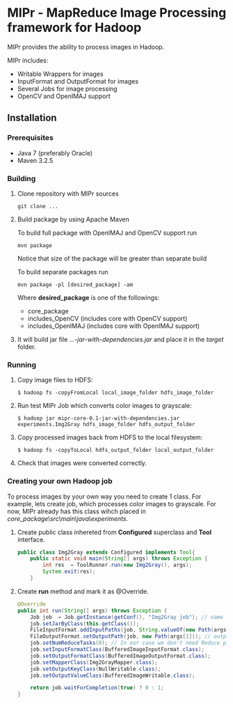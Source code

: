 # MIPr - MapReduce Image Processing framework for Hadoop

MIPr provides the ability to process images in Hadoop.

MIPr includes:

* Writable Wrappers for images
* InputFormat and OutputFormat for images
* Several Jobs for image processing
* OpenCV and OpenIMAJ support

## Installation

### Prerequisites

* Java 7 (preferably Oracle)
* Maven 3.2.5

### Building

1. Clone repository with MIPr sources

    `git clone ...`

2. Build package by using Apache Maven

    To build full package with OpenIMAJ and OpenCV support run

    `mvn package`

    Notice that size of the package will be greater than separate build

    To build separate packages run

    `mvn package -pl [desired_package] -am`

    Where **desired_package** is one of the followings:

    - core_package
    - includes_OpenCV (includes core with OpenCV support)
    - includes_OpenIMAJ (includes core with OpenIMAJ support)

3. It will build jar file *...-jar-with-dependencies.jar* and place it in the *target* folder.

### Running

1. Copy image files to HDFS:

    `$ hadoop fs -copyFromLocal local_image_folder hdfs_image_folder`

2. Run test MIPr Job which converts color images to grayscale:

    `$ hadoop jar mipr-core-0.1-jar-with-dependencies.jar experiments.Img2Gray hdfs_image_folder hdfs_output_folder`

3. Copy processed images back from HDFS to the local filesystem:

    `$ hadoop fs -copyToLocal hdfs_output_folder local_output_folder`

4. Check that images were converted correctly.

### Creating your own Hadoop job

To process images by your own way you need to create 1 class. For example, lets create job, which processes color images to grayscale.
For now, MIPr already has this class wihch placed in *core_package\src\main\java\experiments*.

1. Create public class inhereted from **Configured** superclass and **Tool** interface.

    ```java
    public class Img2Gray extends Configured implements Tool{
        public static void main(String[] args) throws Exception {
            int res  = ToolRunner.run(new Img2Gray(), args);
            System.exit(res);
        }
    ```

2. Create **run** method and mark it as @Override.

    ```java
    @Override
    public int run(String[] args) throws Exception {
        Job job  = Job.getInstance(getConf(), "Img2Gray job"); // name of your job. It needs for logs.
        job.setJarByClass(this.getClass());
        FileInputFormat.addInputPaths(job, String.valueOf(new Path(args[0]))); // input folder
        FileOutputFormat.setOutputPath(job, new Path(args[1])); // output folder. Must not exists before the start!
        job.setNumReduceTasks(0); // In our case we don't need Reduce phase
        job.setInputFormatClass(BufferedImageInputFormat.class);
        job.setOutputFormatClass(BufferedImageOutputFormat.class);
        job.setMapperClass(Img2GrayMapper.class);
        job.setOutputKeyClass(NullWritable.class);
        job.setOutputValueClass(BufferedImageWritable.class);

        return job.waitForCompletion(true) ? 0 : 1;
    }
    ```